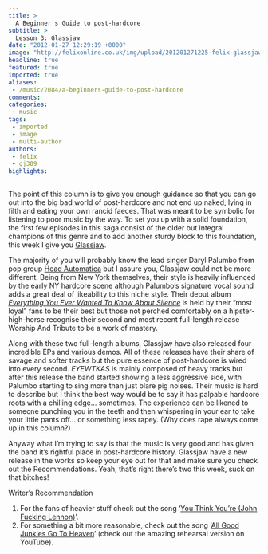 ```yaml
---
title: >
  A Beginner's Guide to post-hardcore
subtitle: >
  Lesson 3: Glassjaw
date: "2012-01-27 12:29:19 +0000"
image: "http://felixonline.co.uk/img/upload/201201271225-felix-glassjawlive2.jpg"
headline: true
featured: true
imported: true
aliases:
 - /music/2084/a-beginners-guide-to-post-hardcore
comments:
categories:
 - music
tags:
 - imported
 - image
 - multi-author
authors:
 - felix
 - gj309
highlights:
---
```


The point of this column is to give you enough guidance so that you can go out into the big bad world of post-hardcore and not end up naked, lying in filth and eating your own rancid faeces. That was meant to be symbolic for listening to poor music by the way. To set you up with a solid foundation, the first few episodes in this saga consist of the older but integral champions of this genre and to add another sturdy block to this foundation, this week I give you [Glassjaw](http://www.myspace.com/glassjaw).

The majority of you will probably know the lead singer Daryl Palumbo from pop group [Head Automatica](http://www.myspace.com/headautomatica) but I assure you, Glassjaw could not be more different. Being from New York themselves, their style is heavily influenced by the early NY hardcore scene although Palumbo’s signature vocal sound adds a great deal of likeability to this niche style. Their debut album [_Everything You Ever Wanted To Know About Silence_](http://www.last.fm/music/Glassjaw/_/Everything+You+Ever+Wanted+to+Know+About+Silence) is held by their “most loyal” fans to be their best but those not perched comfortably on a hipster-high-horse recognise their second and most recent full-length release Worship And Tribute to be a work of mastery.

Along with these two full-length albums, Glassjaw have also released four incredible EPs and various demos. All of these releases have their share of savage and softer tracks but the pure essence of post-hardcore is wired into every second. _EYEWTKAS_ is mainly composed of heavy tracks but after this release the band started showing a less aggressive side, with Palumbo starting to sing more than just blare pig noises. Their music is hard to describe but I think the best way would be to say it has palpable hardcore roots with a chilling edge… sometimes. The experience can be likened to someone punching you in the teeth and then whispering in your ear to take your little pants off… or something less rapey. (Why does rape always come up in this column?)

Anyway what I’m trying to say is that the music is very good and has given the band it’s rightful place in post-hardcore history. Glassjaw have a new release in the works so keep your eye out for that and make sure you check out the Recommendations. Yeah, that’s right there’s two this week, suck on that bitches!

Writer’s Recommendation

1. For the fans of heavier stuff check out the song ‘[You Think You’re (John Fucking Lennon)](http://www.youtube.com/watch?v=p9TSlrchmpQ)’.
 2. For something a bit more reasonable, check out the song ‘[All Good Junkies Go To Heaven](http://www.youtube.com/watch?v=vTPbG5VgDRY)’ (check out the amazing rehearsal version on YouTube).
